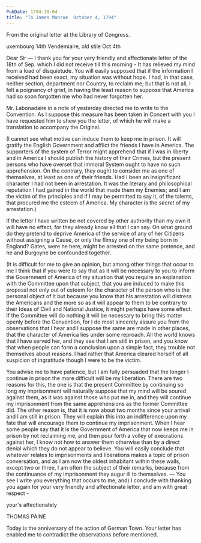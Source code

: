 ```yaml
---
PubDate: 1794-10-04
title: "To James Monroe  October 4, 1794"
---
```


   From the original letter at the Library of Congress.
   
   uxembourg 14th Vendemiaire, old stile Oct 4th

   Dear Sir &mdash;  I thank you for your very friendly and affectionate letter of 
   the 18th of Sep. which I did not receive till this morning  - It
   has relieved my mind from a load of disquietude. You will easily supposed
   that if the information I received had been exact, my situation was
   without hope. I had, in that case, neither section, department nor Country,
   to reclaim me; but that is not all, I felt a poignancy of grief, in having
   the least reason to suppose that America had so soon forgotten me who had
   never forgotten her.

   Mr. Labonadaire in a note of yesterday directed me to write to the
   Convention. As I suppose this measure has been taken in Concert with you
   I have requested him to shew you the letter, of which he will make a
   translation to accompany the Original.

   (I cannot see what motive can induce them to keep me in prison. It will
   gratify the English Government and afflict the friends I have in America.
   The supporters of the system of Terror might apprehend that if I was in
   liberty and in America I should publish the history of their Crimes, but
   the present persons who have overset that immoral System ought to have no
   such apprehension. On the contrary, they ought to consider me as one of
   themselves, at least as one of their friends. Had I been an insignificant
   character I had not been in arrestation. It was the literary and
   philosophical reputation I had gained in the world that made them my
   Enemies; and I am the victim of the principles and if I may be permitted
   to say it, of the talents, that procured me the esteem of America. My
   character is the *secret* of my arrestation.)

   If the letter I have written be not covered by other authority than my own
   it will have no effect, for they already know all that I can say. On what
   ground do they pretend to deprive America of the service of any of her
   Citizens without assigning a Cause, or only the flimsy one of my being
   born in England? Gates, were he here, might be arrested on the same
   pretence, and he and Burgoyne be confounded together.

   (It is difficult for me to give an opinion, but among other things that
   occur to me I think that if you were to say that as it will be necessary
   to you to inform the Government of America of my situation that you require an
   explanation with the Committee upon that subject, that you are induced to
   make this proposal not only out of esteem for the character of the person
   who is the personal object of it but because you know that his
   arrestation will distress the Americans and the more so as it will appear
   to them to be contrary to their Ideas of Civil and National Justice, it
   might perhaps have some effect. If the Committee will do nothing it will be 
   necessary to bring this matter openly before the Convention, for I do most 
   sincerely assure you from the observations that I hear and I suppose the same 
   are made in other places, that the character of America lies under some
   reproach. All the world knows that I have served her, and they see that I am 
   still in prison, and you know that when people can form a conclusion upon a
   simple fact, they trouble not themselves about reasons. I had rather that
   America cleared herself of all suspicion of ingratitude though I were to
   be the victim.

   You advise me to have patience, but I am fully persuaded that the longer I
   continue in prison the more difficult will be my liberation. There are two
   reasons for this, the one is that the present Committee by continuing so
   long my imprisonment will naturally suppose that my mind will be soured
   against them, as it was against those who put me in, and they will
   continue my imprisonment from the same apprehensions as the former
   Committee did. The other reason is, that it is now about two months since
   your arrival and I am still in prison. They will explain this into an
   indifference upon my fate that will encourage them to continue my
   imprisonment. When I hear some people say that it is the Government of America 
   that now keeps me in prison by not reclaiming me, and then pour forth a volley 
   of execrations against her, I know not how to answer them otherwise than by a
   direct denial which they do not appear to believe. You will easily conclude that 
   whatever relates to imprisonments and
   liberations makes a topic of prison conversation, and as I am now the
   oldest inhabitant within these walls, except two or three, I am often the
   subject of their remarks, because from the continuance of my imprisonment
   they augur ill to themselves. &mdash; You see I write you everything that occurs
   to me, and) I conclude with thanking you again for your very friendly and
   affectionate letter, and am with great respect -

   your's affectionately

   THOMAS PAINE

   Today is the anniversary of the action of German Town. Your letter has
   enabled me to contradict the observations before mentioned.

  
